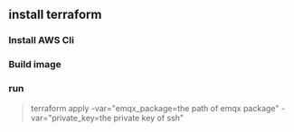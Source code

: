 ## install terraform


### Install AWS Cli

### Build image

### run
> terraform apply -var="emqx_package=the path of emqx package" -var="private_key=the private key of ssh"